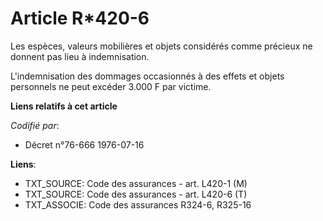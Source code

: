 # Article R*420-6

Les espèces, valeurs mobilières et objets considérés comme précieux ne donnent pas lieu à indemnisation.

L'indemnisation des dommages occasionnés à des effets et objets personnels ne peut excéder 3.000 F par victime.

**Liens relatifs à cet article**

_Codifié par_:

  - Décret n°76-666 1976-07-16

**Liens**:

  - TXT_SOURCE: Code des assurances - art. L420-1 (M)
  - TXT_SOURCE: Code des assurances - art. L420-6 (T)
  - TXT_ASSOCIE: Code des assurances R324-6, R325-16
